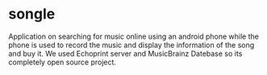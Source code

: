 songle
======

Application on searching for music online using an android phone while the phone is used  to record the music and display the information of the song and buy it. We used Echoprint server and MusicBrainz Datebase so its completely open source project.
